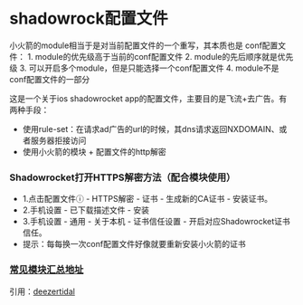 # shadowrock配置文件


小火箭的module相当于是对当前配置文件的一个重写，其本质也是  conf配置文件：
    1. module的优先级高于当前的conf配置文件
    2. module的先后顺序就是优先级
    3. 可以开启多个module，但是只能选择一个conf配置文件
    4. module不是conf配置文件的一部分



这是一个关于ios shadowrocket app的配置文件，主要目的是飞流+去广告。有两种手段：

- 使用rule-set：在请求ad广告的url的时候，其dns请求返回NXDOMAIN、或者服务器拒接访问
- 使用小火箭的模块 + 配置文件的http解密


### Shadowrocket打开HTTPS解密方法（配合模块使用）
 - 1.点击配置文件ⓘ - HTTPS解密 - 证书 - 生成新的CA证书 - 安装证书。
 - 2.手机设置 - 已下载描述文件 - 安装
 - 3.手机设置 - 通用 - 关于本机 - 证书信任设置 - 开启对应Shadowrocket证书信任。
 - 提示：每每换一次conf配置文件好像就要重新安装小火箭的证书


### [常见模块汇总地址](https://whatshub.top/)

引用：[deezertidal](https://github.com/deezertidal/shadowrocket-rules)
